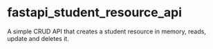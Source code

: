 # fastapi_student_resource_api
A simple CRUD API that creates a student resource in memory, reads, update and deletes it.

